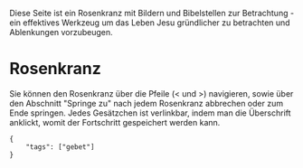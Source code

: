 Diese Seite ist ein Rosenkranz mit Bildern und Bibelstellen zur Betrachtung - 
ein effektives Werkzeug um das Leben Jesu gründlicher zu betrachten 
und Ablenkungen vorzubeugen. 

# Rosenkranz

Sie können den Rosenkranz über die Pfeile 
(&lt; und &gt;) navigieren, sowie über den Abschnitt "Springe zu" nach 
jedem Rosenkranz abbrechen oder zum Ende springen. Jedes Gesätzchen ist verlinkbar, indem man die Überschrift anklickt, womit der Fortschritt gespeichert werden kann.


```
{
    "tags": ["gebet"]
}
```